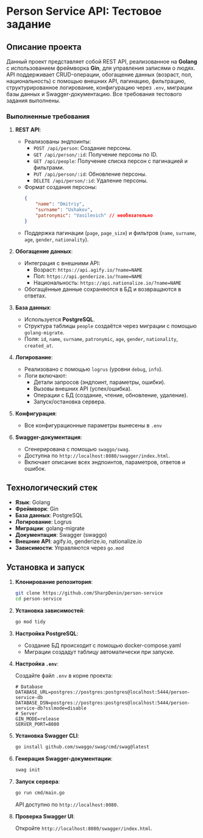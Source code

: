 # Person Service API: Тестовое задание

## Описание проекта

Данный проект представляет собой REST API, реализованное на **Golang** с использованием фреймворка **Gin**, для управления записями о людях. API поддерживает CRUD-операции, обогащение данных (возраст, пол, национальность) с помощью внешних API, пагинацию, фильтрацию, структурированное логирование, конфигурацию через `.env`, миграции базы данных и Swagger-документацию. Все требования тестового задания выполнены.

### Выполненные требования

1. **REST API**:
    - Реализованы эндпоинты:
        - `POST /api/person`: Создание персоны.
        - `GET /api/person/:id`: Получение персоны по ID.
        - `GET /api/people`: Получение списка персон с пагинацией и фильтрами.
        - `PUT /api/person/:id`: Обновление персоны.
        - `DELETE /api/person/:id`: Удаление персоны.
    - Формат создания персоны:
      ```json
      {
          "name": "Dmitriy",
          "surname": "Ushakov",
          "patronymic": "Vasilevich" // необязательно
      }
      ```
    - Поддержка пагинации (`page`, `page_size`) и фильтров (`name`, `surname`, `age`, `gender`, `nationality`).

2. **Обогащение данных**:
    - Интеграция с внешними API:
        - Возраст: `https://api.agify.io/?name=NAME`
        - Пол: `https://api.genderize.io/?name=NAME`
        - Национальность: `https://api.nationalize.io/?name=NAME`
    - Обогащённые данные сохраняются в БД и возвращаются в ответах.

3. **База данных**:
    - Используется **PostgreSQL**.
    - Структура таблицы `people` создаётся через миграции с помощью `golang-migrate`.
    - Поля: `id`, `name`, `surname`, `patronymic`, `age`, `gender`, `nationality`, `created_at`.

4. **Логирование**:
    - Реализовано с помощью `logrus` (уровни `debug`, `info`).
    - Логи включают:
        - Детали запросов (эндпоинт, параметры, ошибки).
        - Вызовы внешних API (успех/ошибка).
        - Операции с БД (создание, чтение, обновление, удаление).
        - Запуск/остановка сервера.

5. **Конфигурация**:
    - Все конфигурационные параметры вынесены в `.env`

6. **Swagger-документация**:
    - Сгенерирована с помощью `swaggo/swag`.
    - Доступна по `http://localhost:8080/swagger/index.html`.
    - Включает описание всех эндпоинтов, параметров, ответов и ошибок.

## Технологический стек

- **Язык**: Golang
- **Фреймворк**: Gin
- **База данных**: PostgreSQL
- **Логирование**: Logrus
- **Миграции**: golang-migrate
- **Документация**: Swagger (swaggo)
- **Внешние API**: agify.io, genderize.io, nationalize.io
- **Зависимости**: Управляются через `go.mod`

## Установка и запуск

1. **Клонирование репозитория**:

   ```bash
   git clone https://github.com/SharpDenin/person-service
   cd person-service
   ```

2. **Установка зависимостей**:

   ```bash
   go mod tidy
   ```

3. **Настройка PostgreSQL**:

    - Cоздание БД происходит с помощью docker-compose.yaml
    - Миграции создадут таблицу автоматически при запуске.


4. **Настройка `.env`**:

   Создайте файл `.env` в корне проекта:

   ```env
   # Database
   DATABASE_URL=postgres://postgres:postgres@localhost:5444/person-service-db
   DATABASE_DSN=postgres://postgres:postgres@localhost:5444/person-service-db?sslmode=disable
   # Server
   GIN_MODE=release
   SERVER_PORT=8080
   ```

5. **Установка Swagger CLI**:

   ```bash
   go install github.com/swaggo/swag/cmd/swag@latest
   ```

6. **Генерация Swagger-документации**:

   ```bash
   swag init
   ```

7. **Запуск сервера**:

   ```bash
   go run cmd/main.go
   ```

   API доступно по `http://localhost:8080`.

8. **Проверка Swagger UI**:

   Откройте `http://localhost:8080/swagger/index.html`.